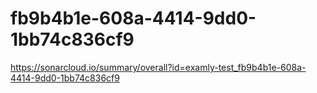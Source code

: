 # fb9b4b1e-608a-4414-9dd0-1bb74c836cf9
https://sonarcloud.io/summary/overall?id=examly-test_fb9b4b1e-608a-4414-9dd0-1bb74c836cf9
